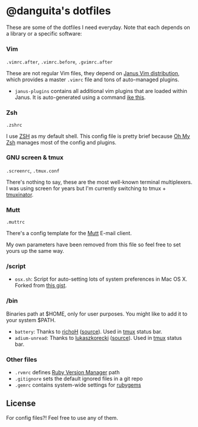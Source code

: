 # @danguita's dotfiles

These are some of the dotfiles I need everyday. Note that each depends on a library or a specific software:

### Vim
`.vimrc.after`, `.vimrc.before`, `.gvimrc.after`

These are not regular Vim files, they depend on [Janus Vim distribution](https://github.com/carlhuda/janus), which provides a master `.vimrc` file and tons of auto-managed plugins.

* `janus-plugins` contains all additional vim plugins that are loaded within Janus. It is auto-generated using a command [ike this](https://gist.github.com/2436641).

### Zsh
`.zshrc`

I use [ZSH](http://www.zsh.org/) as my default shell. This config file is pretty brief because [Oh My Zsh](https://github.com/robbyrussell/oh-my-zsh) manages most of the config and plugins.

### GNU screen & tmux
`.screenrc`, `.tmux.conf`

There's nothing to say, these are the most well-known terminal multiplexers. I was using screen for years but I'm currently switching to tmux + [tmuxinator](https://github.com/aziz/tmuxinator).

### Mutt
`.muttrc`

There's a config template for the [Mutt](http://www.mutt.org/) E-mail
client.

My own parameters have been removed from this file so feel free to set yours up
the same way.

### /script
* `osx.sh`: Script for auto-setting lots of system preferences in Mac OS X.
  Forked from [this gist](https://gist.github.com/2260182). 

### /bin
Binaries path at $HOME, only for user purposes. You might like to add it
to your system $PATH.

* `battery`: Thanks to [richoH](https://github.com/richoH) ([source](https://github.com/richoH/dotfiles/blob/master/bin/battery)). Used in [tmux](https://github.com/danguita/dotfiles/blob/master/tmux.conf) status bar.
* `adium-unread`: Thanks to [lukaszkorecki](https://github.com/lukaszkorecki) ([source](https://github.com/lukaszkorecki/DotFiles/blob/master/bins/Adium.scpt)). Used in [tmux](https://github.com/danguita/dotfiles/blob/master/tmux.conf) status bar.

### Other files
* `.rvmrc` defines [Ruby Version Manager](http://beginrescueend.com/) path
* `.gitignore` sets the default ignored files in a git repo
* `.gemrc` contains system-wide settings for [rubygems](http://rubygems.org/)

## License
For config files?! Feel free to use any of them.
